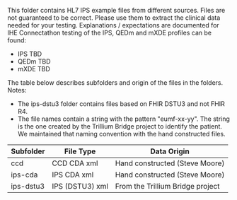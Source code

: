 This folder contains HL7 IPS example files from different sources. Files are not guaranteed to be correct. Please use them to extract the clinical data needed for your testing. Explanations / expectations are documented for IHE Connectathon testing of the IPS, QEDm and mXDE profiles can be found:
- IPS TBD
- QEDm TBD
- mXDE TBD

The table below describes subfolders and origin of the files in the folders. Notes:
- The ips-dstu3 folder contains files based on FHIR DSTU3 and not FHIR R4.
- The file names contain a string with the pattern "eumf-xx-yy". The string is the one created by the Trillium Bridge project to identify the patient. We maintained that naming convention with the hand constructed files.

| Subfolder | File Type | Data Origin |
| -- | --  | -- |
| ccd |  CCD CDA xml | Hand constructed (Steve Moore) |
| ips-cda | IPS CDA xml | Hand constructed (Steve Moore) |
| ips-dstu3 | IPS (DSTU3) xml | From the Trillium Bridge project |
